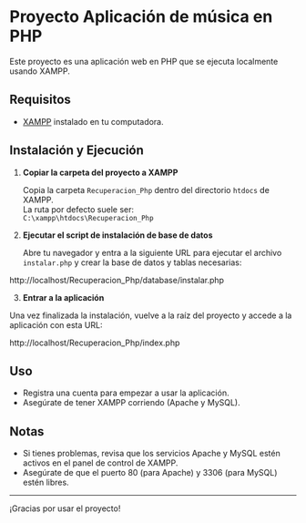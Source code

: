 # Proyecto Aplicación de música en PHP

Este proyecto es una aplicación web en PHP que se ejecuta localmente usando XAMPP.

## Requisitos

- [XAMPP](https://www.apachefriends.org/es/index.html) instalado en tu computadora.

## Instalación y Ejecución

1. **Copiar la carpeta del proyecto a XAMPP**

   Copia la carpeta `Recuperacion_Php` dentro del directorio `htdocs` de XAMPP.  
   La ruta por defecto suele ser:  
   `C:\xampp\htdocs\Recuperacion_Php`

2. **Ejecutar el script de instalación de base de datos**

   Abre tu navegador y entra a la siguiente URL para ejecutar el archivo `instalar.php` y crear la base de datos y tablas necesarias:

http://localhost/Recuperacion_Php/database/instalar.php


3. **Entrar a la aplicación**

Una vez finalizada la instalación, vuelve a la raíz del proyecto y accede a la aplicación con esta URL:

http://localhost/Recuperacion_Php/index.php


## Uso

- Registra una cuenta para empezar a usar la aplicación.
- Asegúrate de tener XAMPP corriendo (Apache y MySQL).

## Notas

- Si tienes problemas, revisa que los servicios Apache y MySQL estén activos en el panel de control de XAMPP.
- Asegúrate de que el puerto 80 (para Apache) y 3306 (para MySQL) estén libres.

---

¡Gracias por usar el proyecto!

